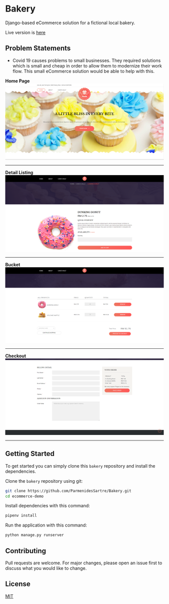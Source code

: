 # Bakery
Django-based eCommerce solution for a fictional local bakery.

Live version is [here](https://demo-taipingbakery.herokuapp.com/about/)

## Problem Statements
- Covid 19 causes problems to small businesses. They required solutions which is small and cheap in order to allow them to modernize their work flow. This small eCommerce solution would be able to help with this.


**Home Page**
![Home Page](https://github.com/ParmenidesSartre/Bakery/blob/master/TinyTake06-06-2021-06-03-06.png)

---

**Detail Listing**
![Detail Listing](https://github.com/ParmenidesSartre/Bakery/blob/master/TinyTake06-06-2021-06-04-09.png)

---

**Bucket**
![Bucket](https://github.com/ParmenidesSartre/Bakery/blob/master/TinyTake06-06-2021-06-05-00.png)

---

**Checkout**
![Checkout](https://github.com/ParmenidesSartre/Bakery/blob/master/TinyTake06-06-2021-06-05-38.png)

---

## Getting Started
To get started  you can simply clone this `bakery` repository and install the dependencies.

Clone the `bakery` repository using git:

```bash
git clone https://github.com/ParmenidesSartre/Bakery.git
cd ecommerce-demo
```

Install dependencies with this command:
```bash
pipenv install
```

Run the application with this command:
```bash
python manage.py runserver
```

## Contributing
Pull requests are welcome. For major changes, please open an issue first to discuss what you would like to change.


## License
[MIT](https://choosealicense.com/licenses/mit/)
